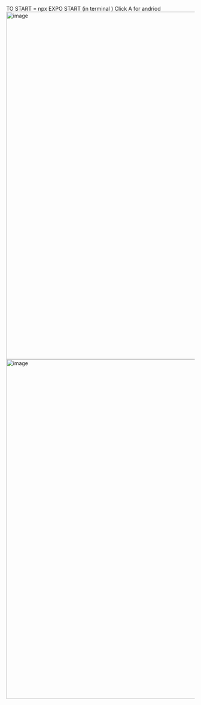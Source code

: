 TO START  = npx EXPO START 
(in terminal )
Click A for andriod 
<img width="929" alt="image" src="https://github.com/FAZAL418/SudokuApp/assets/112973148/71c2d30e-9c46-4d1b-8143-6399710cc2c4">
<img width="908" alt="image" src="https://github.com/FAZAL418/SudokuApp/assets/112973148/580680d5-04eb-47d6-abd7-0ec1f1c087b3">
